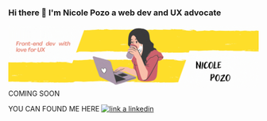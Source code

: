 ### Hi there 👋 I'm Nicole Pozo a web dev and UX advocate

<img  src="assets/NicolePozo.gif"/>
COMING SOON

YOU CAN FOUND ME HERE
<a href="https://www.linkedin.com/in/nicolepozosalas"><img src="https://img.shields.io/badge/LinkedIn-0077B5?style=for-the-badge&logo=linkedin&logoColor=white" alt="link a linkedin"></a>




